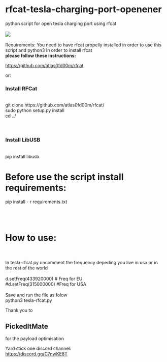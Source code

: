 # rfcat-tesla-charging-port-openener
python script for open tesla charging port using rfcat<br><br>
<img src="https://i.imgur.com/oHceMxr.jpeg"/><br><br>
Requirements:
You need to have rfcat propelly installed in order to use this script and python3
In order to install rfcat<br> <b> please follow these instructions:</b>

https://github.com/atlas0fd00m/rfcat

or:
<h3>Install RFCat</h3><br>
git clone https://github.com/atlas0fd00m/rfcat/<br>
sudo python setup.py install<br>
cd ../<br>
<br><br>
<h3>Install LibUSB</h3><br>
pip install libusb<br>

<h1>Before use the script install requirements:</h1>
pip install - r requirements.txt<br>

<br><br>
<h1>How to use:</h1>
<br><br>
In tesla-rfcat.py uncomment the frequency depeding you live in usa or in the rest of the world<br>
<br>
d.setFreq(433920000) # Freq for EU<br>
#d.setFreq(315000000) #Freq for USA<br>
<br>
Save and run the file as folow<br>
python3 tesla-rfcat.py<br>


Thank you to <h2>PickedItMate</h2> for the payload optimisation<br>

Yard stick one discord channel: <br>
https://discord.gg/C7nwKE8T<br>
